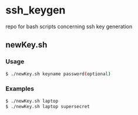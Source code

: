 # ssh_keygen
repo for bash scripts concerning ssh key generation

## newKey.sh
### Usage
```bash
$ ./newKey.sh keyname password(optional)
```
### Examples
```bash
$ ./newKey.sh laptop
$ ./newKey.sh laptop supersecret
```
